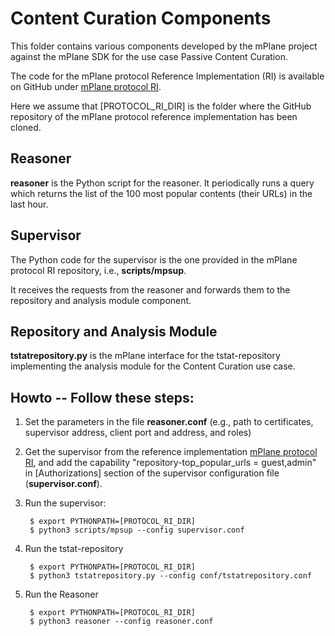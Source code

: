 # Content Curation Components

This folder contains various components developed by the mPlane 
project against the mPlane SDK for the use case Passive Content Curation.

The code for the mPlane protocol Reference Implementation (RI) is 
available on GitHub under [mPlane protocol RI](https://github.com/fp7mplane/protocol-ri). 

Here we assume that [PROTOCOL_RI_DIR] is the folder where the GitHub 
repository of the mPlane protocol reference implementation has been cloned.


## Reasoner

**reasoner** is the Python script for the reasoner.
It periodically runs a query which returns the
list of the 100 most popular contents (their URLs) in the last hour.

## Supervisor

The Python code for the supervisor is the one provided 
in the mPlane protocol RI repository, i.e., **scripts/mpsup**.

It receives the requests from the reasoner and forwards them to the 
repository and analysis module component.

## Repository and Analysis Module

**tstatrepository.py** is the mPlane interface for the tstat-repository
implementing the analysis module for the Content Curation use case.

## Howto -- Follow these steps:

1. Set the parameters in the file **reasoner.conf** (e.g., path to certificates, supervisor address, client port and address, and roles)

2. Get the supervisor from the reference implementation [mPlane protocol RI](https://github.com/fp7mplane/protocol-ri), and add the capability "repository-top_popular_urls = guest,admin" in [Authorizations] section of the supervisor configuration file (**supervisor.conf**).

3. Run the supervisor:
 
        $ export PYTHONPATH=[PROTOCOL_RI_DIR]
        $ python3 scripts/mpsup --config supervisor.conf

4. Run the tstat-repository

        $ export PYTHONPATH=[PROTOCOL_RI_DIR]
        $ python3 tstatrepository.py --config conf/tstatrepository.conf 

5. Run the Reasoner

        $ export PYTHONPATH=[PROTOCOL_RI_DIR]
        $ python3 reasoner --config reasoner.conf
